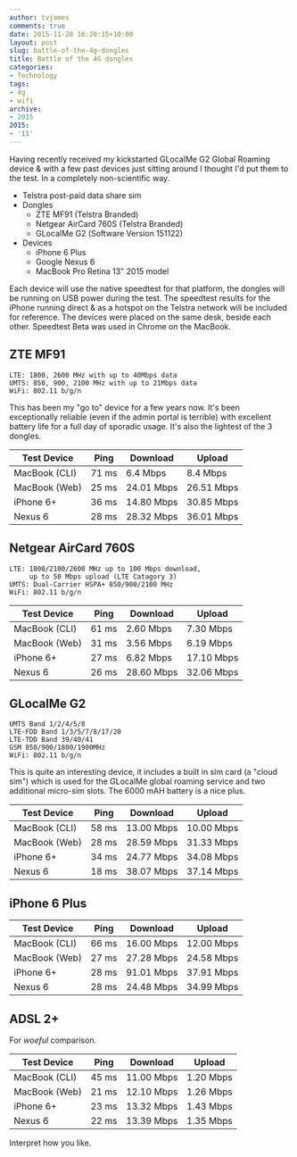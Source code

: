 ```yaml
---
author: tvjames
comments: true
date: 2015-11-28 16:20:15+10:00
layout: post
slug: battle-of-the-4g-dongles
title: Battle of the 4G dongles
categories:
- Technology
tags:
- 4g
- wifi
archive: 
- 2015
2015:
- '11'
---
```


Having recently received my kickstarted GLocalMe G2 Global Roaming device & with a few past devices just sitting around I thought I'd put them to the test. In a completely non-scientific way.

* Telstra post-paid data share sim
* Dongles
    - ZTE MF91 (Telstra Branded)
    - Netgear AirCard 760S (Telstra Branded)
    - GLocalMe G2 (Software Version 151122)
* Devices
    - iPhone 6 Plus
    - Google Nexus 6 
    - MacBook Pro Retina 13" 2015 model

Each device will use the native speedtest for that platform, the dongles will be running on USB power during the test. The speedtest results for the iPhone running direct & as a hotspot on the Telstra network will be included for reference. The devices were placed on the same desk, beside each other. Speedtest Beta was used in Chrome on the MacBook. 

## ZTE MF91

```
LTE: 1800, 2600 MHz with up to 40Mbps data
UMTS: 850, 900, 2100 MHz with up to 21Mbps data
WiFi: 802.11 b/g/n
```

This has been my "go to" device for a few years now. It's been exceptionally reliable (even if the admin portal is terrible) with excellent battery life for a full day of sporadic usage. It's also the lightest of the 3 dongles. 

| Test Device   | Ping  | Download   | Upload     |
| ------------- | ----- | ---------- | ---------- |
| MacBook (CLI) | 71 ms | 6.4 Mbps   | 8.4 Mbps   |
| MacBook (Web) | 25 ms | 24.01 Mbps | 26.51 Mbps |
| iPhone 6+     | 36 ms | 14.80 Mbps | 30.85 Mbps |
| Nexus 6       | 28 ms | 28.32 Mbps | 36.01 Mbps |

## Netgear AirCard 760S

```
LTE: 1800/2100/2600 MHz up to 100 Mbps download, 
     up to 50 Mbps upload (LTE Catagory 3)
UMTS: Dual-Carrier HSPA+ 850/900/2100 MHz 
WiFi: 802.11 b/g/n
```

| Test Device   | Ping  | Download   | Upload     |
| ------------- | ----- | ---------- | ---------- |
| MacBook (CLI) | 61 ms |  2.60 Mbps |  7.30 Mbps | 
| MacBook (Web) | 31 ms |  3.56 Mbps |  6.19 Mbps | 
| iPhone 6+     | 27 ms |  6.82 Mbps | 17.10 Mbps | 
| Nexus 6       | 26 ms | 28.60 Mbps | 32.06 Mbps | 

## GLocalMe G2

```
UMTS Band 1/2/4/5/8 
LTE-FDD Band 1/3/5/7/8/17/20 
LTE-TDD Band 39/40/41 
GSM 850/900/1800/1900MHz
WiFi: 802.11 b/g/n
```

This is quite an interesting device, it includes a built in sim card (a "cloud sim") which is used for the GLocalMe global roaming service and two additional micro-sim slots. The 6000 mAH battery is a nice plus. 

| Test Device   | Ping  | Download   | Upload     |
| ------------- | ----- | ---------- | ---------- |
| MacBook (CLI) | 58 ms | 13.00 Mbps | 10.00 Mbps | 
| MacBook (Web) | 28 ms | 28.59 Mbps | 31.33 Mbps | 
| iPhone 6+     | 34 ms | 24.77 Mbps | 34.08 Mbps | 
| Nexus 6       | 18 ms | 38.07 Mbps | 37.14 Mbps | 

## iPhone 6 Plus 

| Test Device   | Ping  | Download   | Upload     |
| ------------- | ----- | ---------- | ---------- |
| MacBook (CLI) | 66 ms | 16.00 Mbps | 12.00 Mbps | 
| MacBook (Web) | 27 ms | 27.28 Mbps | 24.58 Mbps | 
| iPhone 6+     | 28 ms | 91.01 Mbps | 37.91 Mbps | 
| Nexus 6       | 28 ms | 24.48 Mbps | 34.99 Mbps | 

## ADSL 2+ 

For _woeful_ comparison. 

| Test Device   | Ping  | Download   | Upload     |
| ------------- | ----- | ---------- | ---------- |
| MacBook (CLI) | 45 ms | 11.00 Mbps |  1.20 Mbps | 
| MacBook (Web) | 21 ms | 12.10 Mbps |  1.26 Mbps | 
| iPhone 6+     | 23 ms | 13.32 Mbps |  1.43 Mbps | 
| Nexus 6       | 22 ms | 13.39 Mbps |  1.35 Mbps | 

Interpret how you like. 


